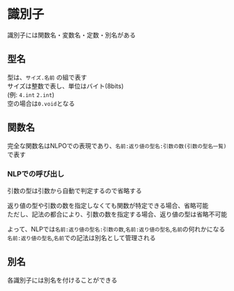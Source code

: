 # 識別子

識別子には関数名・変数名・定数・別名がある

## 型名
型は、`サイズ.名前` の組で表す  
サイズは整数で表し、単位はバイト(8bits)  
(例: `4.int` `2.int`)  
空の場合は`0.void`となる  

## 関数名
完全な関数名はNLPOでの表現であり、`名前:返り値の型名:引数の数(引数の型名一覧)`で表す  

### NLPでの呼び出し
引数の型は引数から自動で判定するので省略する

返り値の型や引数の数を指定しなくても関数が特定できる場合、省略可能  
ただし、記法の都合により、引数の数を指定する場合、返り値の型は省略不可能  

よって、NLPでは`名前:返り値の型名:引数の数`,`名前:返り値の型名`,`名前`の何れかになる  
`名前:返り値の型名`,`名前`での記法は別名として管理される


## 別名
各識別子には別名を付けることができる  